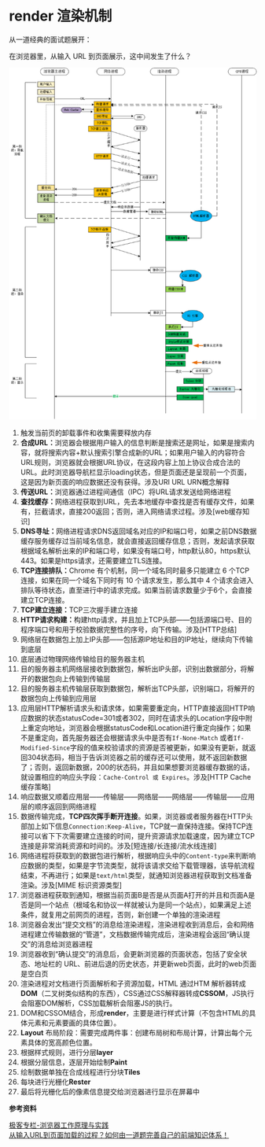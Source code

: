 # render 渲染机制

从一道经典的面试题展开：

在浏览器里，从输入 URL 到页面展示，这中间发生了什么？

![browser_process](../image/browser_process.png)


1. 触发当前页的卸载事件和收集需要释放内存
1. <b>合成URL：</b>浏览器会根据用户输入的信息判断是搜索还是网址，如果是搜索内容，就将搜索内容+默认搜索引擎合成新的URL；如果用户输入的内容符合URL规则，浏览器就会根据URL协议，在这段内容上加上协议合成合法的URL。此时浏览器导航栏显示loading状态，但是页面还是呈现前一个页面，这是因为新页面的响应数据还没有获得。涉及URI URL URN概念解释
1. <b>传送URL：</b>浏览器通过进程间通信（IPC）将URL请求发送给网络进程
1. <b>查找缓存：</b>网络进程获取到URL，先去本地缓存中查找是否有缓存文件，如果有，拦截请求，直接200返回；否则，进入网络请求过程。涉及[web缓存知识]
1. <b>DNS寻址：</b>网络进程请求DNS返回域名对应的IP和端口号，如果之前DNS数据缓存服务缓存过当前域名信息，就会直接返回缓存信息；否则，发起请求获取根据域名解析出来的IP和端口号，如果没有端口号，http默认80，https默认443。如果是https请求，还需要建立TLS连接。
1. <b>TCP连接排队：</b>Chrome 有个机制，同一个域名同时最多只能建立 6 个TCP 连接，如果在同一个域名下同时有 10 个请求发生，那么其中 4 个请求会进入排队等待状态，直至进行中的请求完成。如果当前请求数量少于6个，会直接建立TCP连接。
1. <b>TCP建立连接：</b>TCP三次握手建立连接
1. <b>HTTP请求构建：</b>构建http请求，并且加上TCP头部——包括源端口号、目的程序端口号和用于校验数据完整性的序号，向下传输。涉及[HTTP总结]
1. 网络层在数据包上加上IP头部——包括源IP地址和目的IP地址，继续向下传输到底层
1. 底层通过物理网络传输给目的服务器主机
1. 目的服务器主机网络层接收到数据包，解析出IP头部，识别出数据部分，将解开的数据包向上传输到传输层
1. 目的服务器主机传输层获取到数据包，解析出TCP头部，识别端口，将解开的数据包向上传输到应用层
1. 应用层HTTP解析请求头和请求体，如果需要重定向，HTTP直接返回HTTP响应数据的状态statusCode=301或者302，同时在请求头的Location字段中附上重定向地址，浏览器会根据statusCode和Location进行重定向操作；如果不是重定向，首先服务器还会根据请求头中是否有`If-None-Match` 或者`If-Modified-Since`字段的值来校验请求的资源是否被更新，如果没有更新，就返回304状态码，相当于告诉浏览器之前的缓存还可以使用，就不返回新数据了；否则，返回新数据，200的状态码，并且如果想要浏览器缓存数据的话，就设置相应的响应头字段：`Cache-Control 或 Expires`。涉及[HTTP Cache 缓存策略]
1. 响应数据又顺着应用层——传输层——网络层——网络层——传输层——应用层的顺序返回到网络进程
1. 数据传输完成，**TCP四次挥手断开连接**。如果，浏览器或者服务器在HTTP头部加上如下信息`Connection:Keep-Alive`，TCP就一直保持连接。保持TCP连接可以省下下次需要建立连接的时间，提升资源请求加载速度，因为建立TCP连接是非常消耗资源和时间的。涉及[短连接/长连接/流水线连接]
1. 网络进程将获取到的数据包进行解析，根据响应头中的`Content-type`来判断响应数据的类型，如果是字节流类型，就将该请求交给下载管理器，该导航流程结束，不再进行；如果是`text/html`类型，就通知浏览器进程获取到文档准备渲染。涉及[MIME 标识资源类型]
1. 浏览器进程获取到通知，根据当前页面B是否是从页面A打开的并且和页面A是否是同一个站点（根域名和协议一样就被认为是同一个站点），如果满足上述条件，就复用之前网页的进程，否则，新创建一个单独的渲染进程
1. 浏览器会发出“提交文档”的消息给渲染进程，渲染进程收到消息后，会和网络进程建立传输数据的“管道”，文档数据传输完成后，渲染进程会返回“确认提交”的消息给浏览器进程
1. 浏览器收到“确认提交”的消息后，会更新浏览器的页面状态，包括了安全状态、地址栏的 URL、前进后退的历史状态，并更新web页面，此时的web页面是空白页
1. 渲染进程对文档进行页面解析和子资源加载，HTML 通过HTM 解析器转成**DOM**（二叉树类似结构的东西），CSS通过CSS解释器转成**CSSOM**，JS执行会阻塞DOM解析，CSS加载解析会阻塞JS的执行。
1. DOM和CSSOM结合，形成**render**，主要是进行样式计算（不包含HTML的具体元素和元素要画的具体位置）。
1. <b>Layout</b> 布局阶段：需要完成两件事：创建布局树和布局计算，计算出每个元素具体的宽高颜色位置。
1. 根据样式规则，进行分层**layer**
1. 根据分层信息，逐层开始绘制**Paint**
1. 绘制数据单独在合成线程进行分块**Tiles**
1. 每块进行光栅化**Rester**
1. 最后将光栅化后的像素信息提交给浏览器进行显示在屏幕中


**参考资料**

[极客专栏-浏览器工作原理与实践](https://time.geekbang.org/column/intro/216)<br>
[从输入URL到页面加载的过程？如何由一道题完善自己的前端知识体系！](http://www.dailichun.com/2018/03/12/whenyouenteraurl.html)